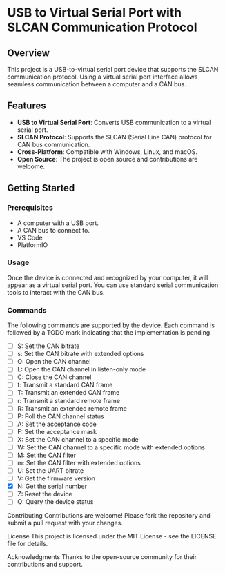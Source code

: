# USB to Virtual Serial Port with SLCAN Communication Protocol

## Overview

This project is a USB-to-virtual serial port device that supports the SLCAN communication protocol. Using a virtual serial port interface allows seamless communication between a computer and a CAN bus.

## Features

- **USB to Virtual Serial Port**: Converts USB communication to a virtual serial port.
- **SLCAN Protocol**: Supports the SLCAN (Serial Line CAN) protocol for CAN bus communication.
- **Cross-Platform**: Compatible with Windows, Linux, and macOS.
- **Open Source**: The project is open source and contributions are welcome.

## Getting Started

### Prerequisites

- A computer with a USB port.
- A CAN bus to connect to.
- VS Code
- PlatformIO

### Usage

Once the device is connected and recognized by your computer, it will appear as a virtual serial port. You can use standard serial communication tools to interact with the CAN bus.

### Commands

The following commands are supported by the device. Each command is followed by a TODO mark indicating that the implementation is pending.

- [ ] S: Set the CAN bitrate
- [ ] s: Set the CAN bitrate with extended options
- [ ] O: Open the CAN channel
- [ ] L: Open the CAN channel in listen-only mode
- [ ] C: Close the CAN channel
- [ ] t: Transmit a standard CAN frame
- [ ] T: Transmit an extended CAN frame
- [ ] r: Transmit a standard remote frame
- [ ] R: Transmit an extended remote frame
- [ ] P: Poll the CAN channel status
- [ ] A: Set the acceptance code
- [ ] F: Set the acceptance mask
- [ ] X: Set the CAN channel to a specific mode
- [ ] W: Set the CAN channel to a specific mode with extended options
- [ ] M: Set the CAN filter
- [ ] m: Set the CAN filter with extended options
- [ ] U: Set the UART bitrate
- [ ] V: Get the firmware version
- [x] N: Get the serial number
- [ ] Z: Reset the device
- [ ] Q: Query the device status

Contributing
Contributions are welcome! Please fork the repository and submit a pull request with your changes.

License
This project is licensed under the MIT License - see the LICENSE file for details.

Acknowledgments
Thanks to the open-source community for their contributions and support.
